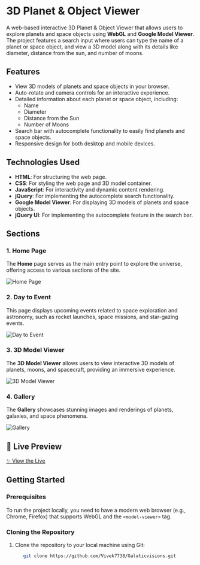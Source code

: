 # 3D Planet & Object Viewer

A web-based interactive 3D Planet & Object Viewer that allows users to explore planets and space objects using **WebGL** and **Google Model Viewer**. The project features a search input where users can type the name of a planet or space object, and view a 3D model along with its details like diameter, distance from the sun, and number of moons.

## Features

- View 3D models of planets and space objects in your browser.
- Auto-rotate and camera controls for an interactive experience.
- Detailed information about each planet or space object, including:
  - Name
  - Diameter
  - Distance from the Sun
  - Number of Moons
- Search bar with autocomplete functionality to easily find planets and space objects.
- Responsive design for both desktop and mobile devices.

## Technologies Used

- **HTML**: For structuring the web page.
- **CSS**: For styling the web page and 3D model container.
- **JavaScript**: For interactivity and dynamic content rendering.
- **jQuery**: For implementing the autocomplete search functionality.
- **Google Model Viewer**: For displaying 3D models of planets and space objects.
- **jQuery UI**: For implementing the autocomplete feature in the search bar.

## Sections

### 1. Home Page
The **Home** page serves as the main entry point to explore the universe, offering access to various sections of the site.

![Home Page](Home.png)

### 2. Day to Event
This page displays upcoming events related to space exploration and astronomy, such as rocket launches, space missions, and star-gazing events.

![Day to Event](day-to-event.png)

### 3. 3D Model Viewer
The **3D Model Viewer** allows users to view interactive 3D models of planets, moons, and spacecraft, providing an immersive experience.

![3D Model Viewer](3d-model.png)

### 4. Gallery
The **Gallery** showcases stunning images and renderings of planets, galaxies, and space phenomena.

![Gallery](Gallery.png)

## 🔮 Live Preview

[✨ View the Live](https://galacticvisions.netlify.app) 

## Getting Started

### Prerequisites

To run the project locally, you need to have a modern web browser (e.g., Chrome, Firefox) that supports WebGL and the `<model-viewer>` tag.

### Cloning the Repository

1. Clone the repository to your local machine using Git:

   ```bash
      git clone https://github.com/Vivek7738/Galaticvisions.git
